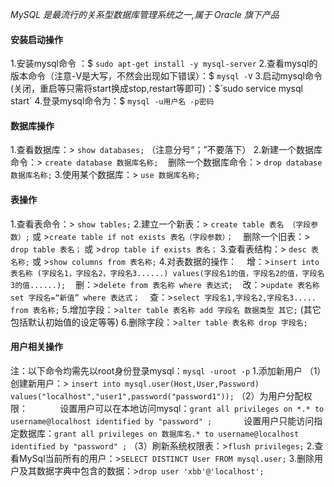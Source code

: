 *MySQL 是最流行的关系型数据库管理系统之一,属于 Oracle 旗下产品*

#### 安装启动操作
1.安装mysql命令 ：$ `sudo apt-get install -y mysql-server`
2.查看mysql的版本命令（注意-V是大写，不然会出现如下错误）：$ `mysql -V`
3.启动mysql命令(关闭，重启等只需将start换成stop,restart等即可)：$`sudo service mysql start`
4.登录mysql命令为：$ `mysql -u用户名 -p密码`

#### 数据库操作
1.查看数据库：> `show databases;` （注意分号“；”不要落下）
2.新建一个数据库命令：> `create database 数据库名称;`
&nbsp;&nbsp;&nbsp;删除一个数据库命令：> `drop database 数据库名称;`
3.使用某个数据库：> `use 数据库名称;`

#### 表操作
1.查看表命令：> `show tables;`
2.建立一个新表：> `create table 表名 （字段参数）;` 或 >`create table if not exists 表名（字段参数）；`
&nbsp;&nbsp;&nbsp;删除一个旧表：> `drop table 表名；` 或 >`drop table if exists 表名；`
3.查看表结构：> `desc 表名称;` 或 >`show columns from 表名称;`
4.对表数据的操作：
&nbsp;&nbsp;&nbsp;增：>`insert into 表名称 (字段名1，字段名2，字段名3......) values(字段名1的值，字段名2的值，字段名3的值......);`
&nbsp;&nbsp;&nbsp;删：>`delete from 表名称 where 表达式;`
&nbsp;&nbsp;&nbsp;改：>`update 表名称 set 字段名=“新值” where 表达式；`
&nbsp;&nbsp;&nbsp;查：>`select 字段名1,字段名2,字段名3..... from 表名称;`
5.增加字段：>`alter table 表名称 add 字段名 数据类型 其它;` (其它包括默认初始值的设定等等)
6.删除字段：>`alter table 表名称 drop 字段名;`


#### 用户相关操作
注：以下命令均需先以root身份登录mysql：`mysql -uroot -p`
1.添加新用户
	（1）创建新用户：> `insert into mysql.user(Host,User,Password) values("localhost","user1",password("password1"));`
    （2）为用户分配权限：
&nbsp;&nbsp;&nbsp;&nbsp;&nbsp;&nbsp;&nbsp;&nbsp;&nbsp;&nbsp;&nbsp;&nbsp;设置用户可以在本地访问mysql：`grant all privileges on *.* to username@localhost identified by "password" ;`
&nbsp;&nbsp;&nbsp;&nbsp;&nbsp;&nbsp;&nbsp;&nbsp;&nbsp;&nbsp;&nbsp;&nbsp;设置用户只能访问指定数据库：`grant all privileges on 数据库名.* to username@localhost identified by "password" ;`
	（3）刷新系统权限表：>`flush privileges;`
2.查看MySql当前所有的用户：>`SELECT DISTINCT User FROM mysql.user;`
3.删除用户及其数据字典中包含的数据：>`drop user 'xbb'@'localhost';`

